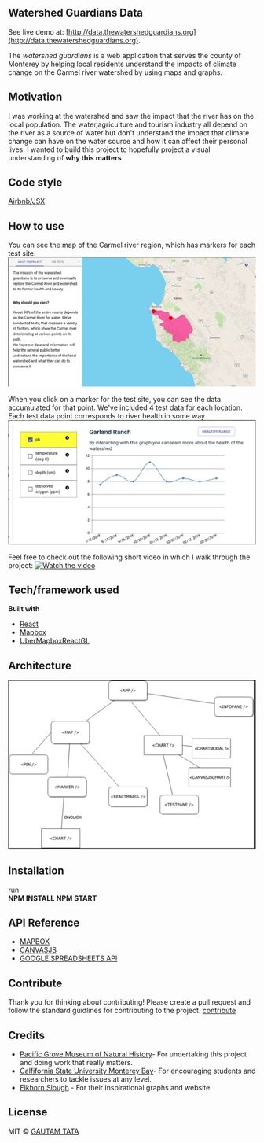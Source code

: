 ## Watershed Guardians Data

See live demo at: [http://data.thewatershedguardians.org](http://data.thewatershedguardians.org).

The *watershed guardians* is a web application that serves the county of Monterey by helping local residents understand the impacts of climate change on the Carmel river watershed by using maps and graphs.

## Motivation
I was working at the watershed and saw the impact that the river has on the local population. The water,agriculture and tourism industry all depend on the river as a source of water but don't understand the impact that climate change can have on the water source and how it can affect their personal lives. I wanted to build this project to hopefully project a visual understanding of **why this matters**.

## Code style
 [Airbnb/JSX](https://github.com/airbnb/javascript/tree/master/react)
 
## How to use
You can see the map of the Carmel river region, which has markers for each test site.
![screenshot1](./src/assets/screenShot1.png)

When you click on a marker for the test site, you can see the data accumulated for that point. We've included 4 test data for each location. Each test data point corresponds to river health in some way.
![screenshot2](./src/assets/screenShot2.png)

Feel free to check out the following short video in which I walk through the project:
[![Watch the video](https://img.youtube.com/vi/FuKWo6Jvttw/maxresdefault.jpg)](https://youtu.be/FuKWo6Jvttw)

## Tech/framework used
<b>Built with</b>
- [React](https://reactjs.org/)
- [Mapbox](https://www.mapbox.com/)
- [UberMapboxReactGL](https://github.com/uber/react-map-gl)

## Architecture
![Soltution architecture](./src/assets/architecture.png)

## Installation
run
<br />
**NPM INSTALL**
**NPM START**

## API Reference
* [MAPBOX](https://www.mapbox.com/)
* [CANVASJS](https://canvasjs.com/)
* [GOOGLE SPREADSHEETS API](https://developers.google.com/sheets/api/)

## Contribute
Thank you for thinking about contributing! Please create a pull request and follow the standard guidlines for contributing to the project. [contribute](https://github.com/zulip/zulip-electron/blob/master/CONTRIBUTING.md)

## Credits
* [Pacific Grove Museum of Natural History](https://www.pgmuseum.org/)- For undertaking this project and doing work that really matters.
* [Calfifornia State University Monterey Bay](https://csumb.edu/)- For encouraging students and researchers to tackle issues at any level.
* [Elkhorn Slough](https://www.elkhornslough.org/) - For their inspirational graphs and website

## License
MIT © [GAUTAM TATA](http://www.gautamtata.com)
